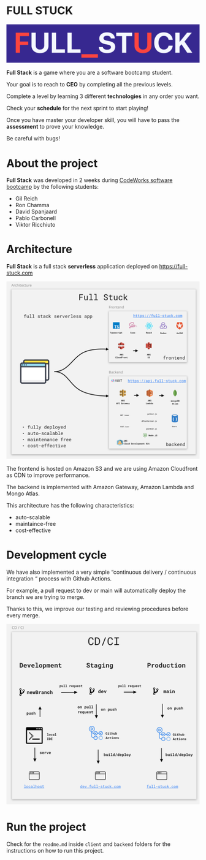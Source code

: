 # FULL STUCK

![logo](./logo.png "logo")

**Full Stack** is a game where you are a software bootcamp student. 

Your goal is to reach to **CEO** by completing all the previous levels.

Complete a level by learning 3 different **technologies** in any order you want.

Check your **schedule** for the next sprint to start playing!

Once you have master your developer skill, you will have to pass the **assessment** to prove your knowledge.

Be careful with bugs!
  
  
# About the project

**Full Stack** was developed in 2 weeks during [CodeWorks software bootcamp](https://codeworks.me/software-engineering-bootcamp/) by the following students:

- Gil Reich
- Ron Chamma
- David Spanjaard
- Pablo Carbonell
- Viktor Ricchiuto


# Architecture 

**Full Stack** is a full stack **serverless** application deployed on https://full-stuck.com 

![logo](./architecture.png "logo")

The frontend is hosted on Amazon S3 and we are using Amazon Cloudfront as CDN to improve performance.

The backend is implemented with Amazon Gateway, Amazon Lambda and Mongo Atlas.

This architecture has the following characteristics:
- auto-scalable 
- maintaince-free
- cost-effective


# Development cycle

We have also implemented a very simple “continuous delivery / continuous integration “ process with Github Actions.  

For example, a pull request to dev or main will automatically deploy the branch we are trying to merge.  

Thanks to this, we improve our testing and reviewing procedures before every merge.


![logo](./cd-ci.png "logo")

# Run the project

Check for the `readme.md` inside `client` and `backend` folders for the instructions on how to run this project.